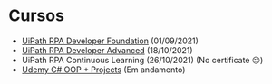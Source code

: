 # Cursos

- [UiPath RPA Developer Foundation](https://drive.google.com/file/d/1MY9tS2s_iwjwlrKsybIA7RKYzzwfEt7y/view?usp=sharing) (01/09/2021)
- [UiPath RPA Developer Advanced](https://drive.google.com/file/d/1TZEW-I02ZS1QFBoasZZ8p1_e4f4rn6KZ/view?usp=sharing) (18/10/2021)
- UiPath RPA Continuous Learning (26/10/2021) (No certificate :pensive:)
- [Udemy C# OOP + Projects](https://github.com/caiowbarros/Cursos) (Em andamento)
